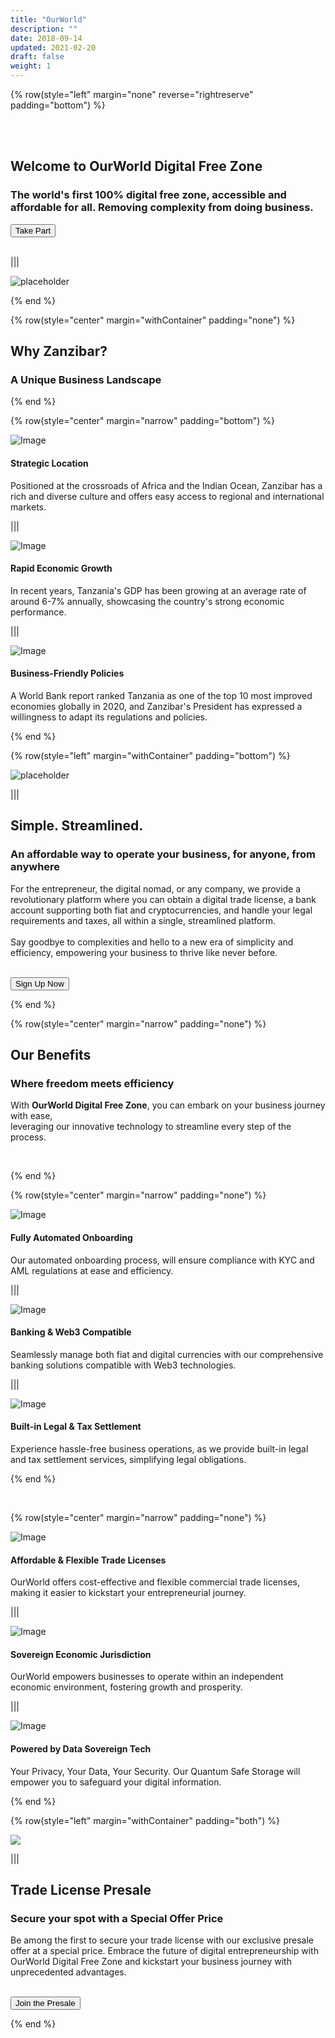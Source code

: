 ```yaml
---
title: "OurWorld"
description: ""
date: 2018-09-14
updated: 2021-02-20
draft: false
weight: 1
---
```


<!-- section 1 (header) -->

{% row(style="left" margin="none" reverse="rightreserve" padding="bottom") %}

<div class="px-4 md:px-16 lg:px-28">

<br>
<br>

## **Welcome to** OurWorld Digital Free Zone 

### The world's first 100% digital free zone, accessible and affordable for all. Removing complexity from doing business.

<button onclick="ml_account('webforms', '5959683', 'u7m4u4', 'show')">
  Take Part
</button>

</div>

<br>

|||

![placeholder](./img/home_sam.png#mx-auto)

{% end %}

<!-- section 2 (header) -->

<div class="container mx-auto"> 

{% row(style="center" margin="withContainer" padding="none") %}

## **Why** Zanzibar?

### A Unique Business Landscape

{% end %}

{% row(style="center" margin="narrow" padding="bottom") %}

<div class="mx-4 my-4">

![Image](./img/strategic.jpeg#md#mx-auto)

#### Strategic Location
Positioned at the crossroads of Africa and the Indian Ocean, Zanzibar has a rich and diverse culture and offers easy access to regional and international markets.

</div>

|||

<div class="mx-4 my-4">

![Image](./img/growth.jpeg#md#mx-auto)

#### Rapid Economic Growth
In recent years, Tanzania's GDP has been growing at an average rate of around 6-7% annually, showcasing the country's strong economic performance.
</div>

|||

<div class="mx-4 my-4">

![Image](./img/president.jpeg#md#mx-auto)

#### Business-Friendly Policies
A World Bank report ranked Tanzania as one of the top 10 most improved economies globally in 2020, and Zanzibar's President has expressed a willingness to adapt its regulations and policies.

</div>

{% end %}

<!-- section 2 security -->

{% row(style="left" margin="withContainer" padding="bottom") %}

![placeholder](./img/digitanomad.png#mx-auto)

|||

## Simple. Streamlined.

### An affordable way to operate your business, for anyone, from anywhere

For the entrepreneur, the digital nomad, or any company, we provide a revolutionary platform where you can obtain a digital trade license, a bank account supporting both fiat and cryptocurrencies, and handle your legal requirements and taxes, all within a single, streamlined platform. <br>
 <br>Say goodbye to complexities and hello to a new era of simplicity and efficiency, empowering your business to thrive like never before.<br><br>

<button onclick="ml_account('webforms', '5959683', 'u7m4u4', 'show')">
  Sign Up Now
</button>

{% end %}

<!-- section 3 features title -->

{% row(style="center" margin="narrow" padding="none") %}

## Our Benefits
### Where freedom meets efficiency

With **OurWorld Digital Free Zone**, you can embark on your business journey with ease, <br>leveraging our innovative technology to streamline every step of the process.

<br>

{% end %}

{% row(style="center" margin="narrow" padding="none") %}

<div class="mx-4 my-4">

![Image](./img/automated.png#sm#mx-auto)

#### Fully Automated Onboarding 
Our automated onboarding process, will ensure compliance with KYC and AML regulations at ease and efficiency.

</div>

|||

<div class="mx-4 my-4">

![Image](./img/compatible.png#sm#mx-auto)

#### Banking & Web3 Compatible
Seamlessly manage both fiat and digital currencies with our comprehensive banking solutions compatible with Web3 technologies.

</div>

|||

<div class="mx-4 my-4">

![Image](./img/legal.png#sm#mx-auto)
#### Built-in Legal & Tax Settlement
 Experience hassle-free business operations, as we provide built-in legal and tax settlement services, simplifying legal obligations.

</div>

{% end %}

<br>

{% row(style="center" margin="narrow" padding="none") %}

<div class="mx-4 my-4">

![Image](./img/flexible.png#sm#mx-auto)
#### Affordable & Flexible Trade Licenses
OurWorld offers cost-effective and flexible commercial trade licenses, making it easier to kickstart your entrepreneurial journey.

</div>

|||

<div class="mx-4 my-4">

![Image](./img/sovereign.png#sm#mx-auto)
#### Sovereign Economic Jurisdiction 
OurWorld empowers businesses to operate within an independent economic environment, fostering growth and prosperity.

</div>

|||

<div class="mx-4 my-4">

![Image](./img/tech.png#sm#mx-auto)
#### Powered by Data Sovereign Tech
Your Privacy, Your Data, Your Security. Our Quantum Safe Storage will empower you to safeguard your digital information.

</div>

{% end %}

<!-- section 5 subscription -->

{% row(style="left" margin="withContainer" padding="both") %}

![](./img/line.png#mx-auto)

|||

## Trade License Presale
### Secure your spot with a Special Offer Price

Be among the first to secure your trade license with our exclusive presale offer at a special price. Embrace the future of digital entrepreneurship with OurWorld Digital Free Zone and kickstart your business journey with unprecedented advantages.

<br>

<button onclick="ml_account('webforms', '5959683', 'u7m4u4', 'show')">
  Join the Presale
</button>

{% end %}